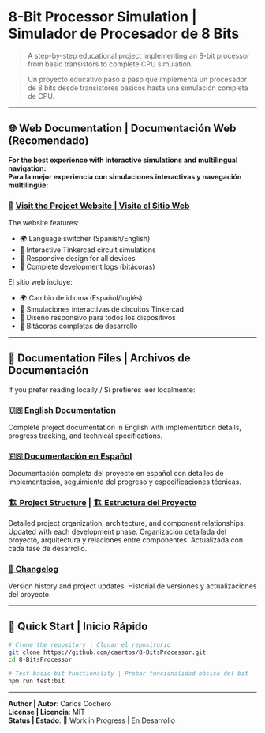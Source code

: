 # 8-Bit Processor Simulation | Simulador de Procesador de 8 Bits

> A step-by-step educational project implementing an 8-bit processor from basic transistors to complete CPU simulation.

> Un proyecto educativo paso a paso que implementa un procesador de 8 bits desde transistores básicos hasta una simulación completa de CPU.

---

## 🌐 Web Documentation | Documentación Web (Recomendado)

**For the best experience with interactive simulations and multilingual navigation:**  
**Para la mejor experiencia con simulaciones interactivas y navegación multilingüe:**

### 🚀 [**Visit the Project Website | Visita el Sitio Web**](https://caertos.github.io/8-BitsProcessor/)

The website features:
- 🌍 Language switcher (Spanish/English)
- 🔗 Interactive Tinkercad circuit simulations
- 📱 Responsive design for all devices
- 📖 Complete development logs (bitácoras)

El sitio web incluye:
- 🌍 Cambio de idioma (Español/Inglés)
- 🔗 Simulaciones interactivas de circuitos Tinkercad
- 📱 Diseño responsivo para todos los dispositivos
- 📖 Bitácoras completas de desarrollo

---

## 📖 Documentation Files | Archivos de Documentación

If you prefer reading locally / Si prefieres leer localmente:

### [🇺🇸 **English Documentation**](./README-EN.md)
Complete project documentation in English with implementation details, progress tracking, and technical specifications.

### [🇪🇸 **Documentación en Español**](./LEEME.md)
Documentación completa del proyecto en español con detalles de implementación, seguimiento del progreso y especificaciones técnicas.

### [🏗️ **Project Structure**](./Structure.md) | [🏗️ **Estructura del Proyecto**](./Estructura.md)
Detailed project organization, architecture, and component relationships. Updated with each development phase.
Organización detallada del proyecto, arquitectura y relaciones entre componentes. Actualizada con cada fase de desarrollo.

### [📝 **Changelog**](./CHANGELOG.md)
Version history and project updates.
Historial de versiones y actualizaciones del proyecto.

---

## 🚀 Quick Start | Inicio Rápido

```bash
# Clone the repository | Clonar el repositorio
git clone https://github.com/caertos/8-BitsProcessor.git
cd 8-BitsProcessor

# Test basic bit functionality | Probar funcionalidad básica del bit
npm run test:bit
```

---

**Author | Autor**: Carlos Cochero  
**License | Licencia**: MIT  
**Status | Estado**: 🚧 Work in Progress | En Desarrollo